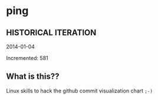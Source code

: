 # ping

## HISTORICAL ITERATION
2014-01-04

Incremented: 581

## What is this?? 
Linux skills to hack the github commit visualization chart `;-)`
